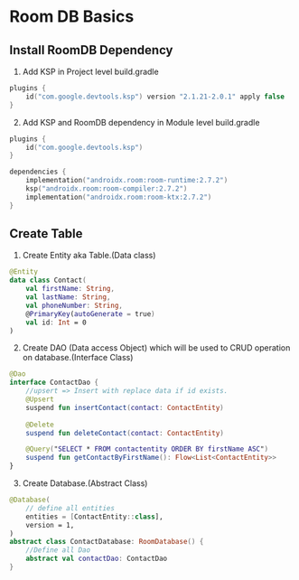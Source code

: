 # Room DB Basics

## Install RoomDB Dependency
1. Add KSP in Project level build.gradle

```kotlin
plugins {
    id("com.google.devtools.ksp") version "2.1.21-2.0.1" apply false
}
```

2. Add KSP and RoomDB dependency in Module level build.gradle

```kotlin
plugins {
    id("com.google.devtools.ksp")
}

dependencies {
    implementation("androidx.room:room-runtime:2.7.2")
    ksp("androidx.room:room-compiler:2.7.2")
    implementation("androidx.room:room-ktx:2.7.2")
}
```

## Create Table

1. Create Entity aka Table.(Data class)
```kotlin
@Entity
data class Contact(
    val firstName: String,
    val lastName: String,
    val phoneNumber: String,
    @PrimaryKey(autoGenerate = true)
    val id: Int = 0
)
```

2. Create DAO (Data access Object) which will be used to CRUD operation on database.(Interface Class)
```kotlin
@Dao
interface ContactDao {
    //upsert => Insert with replace data if id exists.
    @Upsert
    suspend fun insertContact(contact: ContactEntity)
    
    @Delete
    suspend fun deleteContact(contact: ContactEntity)

    @Query("SELECT * FROM contactentity ORDER BY firstName ASC")
    suspend fun getContactByFirstName(): Flow<List<ContactEntity>>
}
```

3. Create Database.(Abstract Class)
```kotlin
@Database(
    // define all entities
    entities = [ContactEntity::class],
    version = 1,
)
abstract class ContactDatabase: RoomDatabase() {
    //Define all Dao
    abstract val contactDao: ContactDao
}
```
